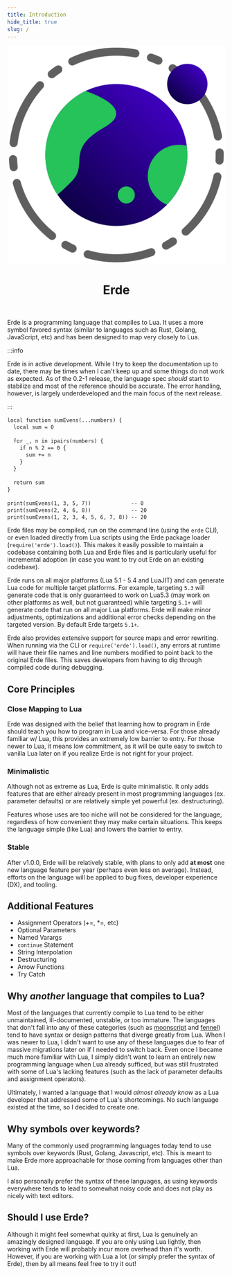 ```yaml
---
title: Introduction
hide_title: true
slug: /
---
```


<center>

![Erde Logo](../../static/logo.svg)

# Erde

</center>

<br />

Erde is a programming language that compiles to Lua. It uses a more symbol
favored syntax (similar to languages such as Rust, Golang, JavaScript, etc) and
has been designed to map very closely to Lua.

:::info

Erde is in active development. While I try to keep the documentation up to date,
there may be times when I can't keep up and some things do not work as expected.
As of the 0.2-1 release, the language spec _should_ start to stabilize and most
of the reference should be accurate. The error handling, however, is largely
underdeveloped and the main focus of the next release.

:::

```erde
local function sumEvens(...numbers) {
  local sum = 0

  for _, n in ipairs(numbers) {
    if n % 2 == 0 {
      sum += n
    }
  }

  return sum
}

print(sumEvens(1, 3, 5, 7))             -- 0
print(sumEvens(2, 4, 6, 8))             -- 20
print(sumEvens(1, 2, 3, 4, 5, 6, 7, 8)) -- 20
```

Erde files may be compiled, run on the command line (using the `erde` CLI), or
even loaded directly from Lua scripts using the Erde package loader 
(`require('erde').load()`). This makes it easily possible to maintain a
codebase containing both Lua and Erde files and is particularly useful for
incremental adoption (in case you want to try out Erde on an existing codebase).

Erde runs on all major platforms (Lua 5.1 - 5.4 and LuaJIT) and can generate
Lua code for multiple target platforms. For example, targeting `5.3` will
generate code that is only guaranteed to work on Lua5.3 (may work on other
platforms as well, but not guaranteed) while targeting `5.1+` will generate code
that run on all major Lua platforms. Erde will make minor adjustments,
optimizations and additional error checks depending on the targeted version. By
default Erde targets `5.1+`.

Erde also provides extensive support for source maps and error rewriting. When
running via the CLI or `require('erde').load()`, any errors at runtime will have
their file names and line numbers modified to point back to the original Erde
files. This saves developers from having to dig through compiled code during
debugging.

## Core Principles

### Close Mapping to Lua

Erde was designed with the belief that learning how to program in Erde should
teach you how to program in Lua and vice-versa. For those already familiar w/
Lua, this provides an extremely low barrier to entry. For those newer to Lua,
it means low commitment, as it will be quite easy to switch to vanilla Lua later
on if you realize Erde is not right for your project.

### Minimalistic

Although not as extreme as Lua, Erde is quite minimalistic. It only adds
features that are either already present in most programming languages
(ex. parameter defaults) or are relatively simple yet powerful (ex. destructuring).

Features whose uses are too niche will not be considered for the language,
regardless of how convenient they may make certain situations. This keeps the
language simple (like Lua) and lowers the barrier to entry.

### Stable

After v1.0.0, Erde will be relatively stable, with plans to only add **at most**
one new language feature per year (perhaps even less on average). Instead,
efforts on the language will be applied to bug fixes, developer experience (DX),
and tooling.

## Additional Features

- Assignment Operators (+=, *=, etc)
- Optional Parameters
- Named Varargs
- `continue` Statement
- String Interpolation
- Destructuring
- Arrow Functions
- Try Catch

## Why _another_ language that compiles to Lua?

Most of the languages that currently compile to Lua tend to be either
unmaintained, ill-documented, unstable, or too immature. The languages that
don't fall into any of these categories (such as [moonscript](https://moonscript.org)
and [fennel](https://fennel-lang.org)) tend to have syntax or design patterns
that diverge greatly from Lua. When I was newer to Lua, I didn't want to use any
of these languages due to fear of massive migrations later on if I needed to
switch back. Even once I became much more familiar with Lua, I simply didn't
want to learn an entirely new programming language when Lua already sufficed,
but was still frustrated with some of Lua's lacking features (such as the lack
of parameter defaults and assignment operators).

Ultimately, I wanted a language that I would _almost already know_ as a Lua
developer that addressed some of Lua's shortcomings. No such language existed
at the time, so I decided to create one.

## Why symbols over keywords?

Many of the commonly used programming languages today tend to use symbols over
keywords (Rust, Golang, Javascript, etc). This is meant to make Erde more
approachable for those coming from languages other than Lua.

I also personally prefer the syntax of these languages, as using keywords
everywhere tends to lead to somewhat noisy code and does not play as nicely with
text editors.

## Should I use Erde?

Although it might feel somewhat quirky at first, Lua is genuinely an amazingly
designed language. If you are only using Lua lightly, then working with Erde
will probably incur more overhead than it's worth. However, if you are working
with Lua a lot (or simply prefer the syntax of Erde), then by all means feel
free to try it out!
